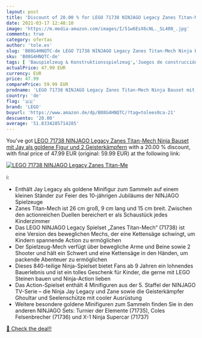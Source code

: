 ```yaml
---
layout: post
title: 'Discount of 20.00 % for LEGO 71738 NINJAGO Legacy Zanes Titan-Me'
date: 2021-03-17 12:48:10
image: 'https://m.media-amazon.com/images/I/51w6EsX6cNL._SL400_.jpg'
comments: true
category: ofertas
author: 'tole.es'
slug: 'B08G4HNQTC-de LEGO 71738 NINJAGO Legacy Zanes Titan-Mech Ninja Bauset...'
sku: 'B08G4HNQTC-de'
tags: [ 'Bauspielzeug & Konstruktionsspielzeug','Juegos de construcción para niños','Juguetes','Juguetes y juegos','Spielzeug','lego', ]
actualPrice: 47.99 EUR
currency: EUR
price: 47.99
comparePrice: 59.99 EUR
prodname: 'LEGO 71738 NINJAGO Legacy Zanes Titan-Mech Ninja Bauset mit Jay als goldene Figur und 2 Geisterkämpfern'
country: 'de'
flag: '🇩🇪'
brand: 'LEGO'
buyurl: 'https://www.amazon.de/dp/B08G4HNQTC/?tag=tolees0ca-21'
descuento: '20.00'
average: '51.8334285714285'
---
```


You've got [LEGO 71738 NINJAGO Legacy Zanes Titan-Mech Ninja Bauset mit Jay als goldene Figur und 2 Geisterkämpfern](https://www.amazon.de/dp/B08G4HNQTC/?tag=tolees0ca-21) with a  20.00 % discount, with final price of 47.99 EUR (original: 59.99 EUR) at the following link:

[![LEGO 71738 NINJAGO Legacy Zanes Titan-Me](https://m.media-amazon.com/images/I/51w6EsX6cNL._SL400_.jpg)](https://www.amazon.de/dp/B08G4HNQTC/?tag=tolees0ca-21)

ℹ️:

- Enthält Jay Legacy als goldene Minifigur zum Sammeln auf einem kleinen Ständer zur Feier des 10-jährigen Jubiläums der NINJAGO Spielzeuge
- Zanes Titan-Mech ist 26 cm groß, 9 cm lang und 15 cm breit. Zwischen den actionreichen Duellen bereichert er als Schaustück jedes Kinderzimmer
- Das LEGO NINJAGO Legacy Spielset „Zanes Titan-Mech“ (71738) ist eine Version des beweglichen Mechs, der eine Kettensäge schwingt, um Kindern spannende Action zu ermöglichen
- Der Spielzeug-Mech verfügt über bewegliche Arme und Beine sowie 2 Shooter und hält ein Schwert und eine Kettensäge in den Händen, um packende Abenteuer zu ermöglichen
- Dieses 840-teilige Ninja-Spielset bietet Fans ab 9 Jahren ein lohnendes Bauerlebnis und ist ein tolles Geschenk für Kinder, die gerne mit LEGO Steinen bauen und Ninja-Action lieben
- Das Action-Spielset enthält 4 Minifiguren aus der 5. Staffel der NINJAGO TV-Serie – die Ninja Jay Legacy und Zane sowie die Geisterkämpfer Ghoultar und Seelenschütze mit cooler Ausrüstung
- Weitere besondere goldene Minifiguren zum Sammeln finden Sie in den anderen NINJAGO Sets: Turnier der Elemente (71735), Coles Felsenbrecher (71736) und X-1 Ninja Supercar (71737)

[🛒 Check the deal!!](https://www.amazon.de/dp/B08G4HNQTC/?tag=tolees0ca-21)
